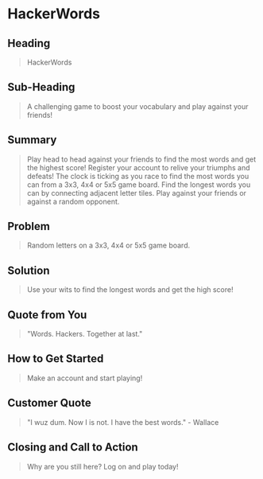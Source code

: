 # HackerWords #

<!-- 
> This material was originally posted [here](http://www.quora.com/What-is-Amazons-approach-to-product-development-and-product-management). It is reproduced here for posterities sake.

There is an approach called "working backwards" that is widely used at Amazon. They work backwards from the customer, rather than starting with an idea for a product and trying to bolt customers onto it. While working backwards can be applied to any specific product decision, using this approach is especially important when developing new products or features.

For new initiatives a product manager typically starts by writing an internal press release announcing the finished product. The target audience for the press release is the new/updated product's customers, which can be retail customers or internal users of a tool or technology. Internal press releases are centered around the customer problem, how current solutions (internal or external) fail, and how the new product will blow away existing solutions.

If the benefits listed don't sound very interesting or exciting to customers, then perhaps they're not (and shouldn't be built). Instead, the product manager should keep iterating on the press release until they've come up with benefits that actually sound like benefits. Iterating on a press release is a lot less expensive than iterating on the product itself (and quicker!).

If the press release is more than a page and a half, it is probably too long. Keep it simple. 3-4 sentences for most paragraphs. Cut out the fat. Don't make it into a spec. You can accompany the press release with a FAQ that answers all of the other business or execution questions so the press release can stay focused on what the customer gets. My rule of thumb is that if the press release is hard to write, then the product is probably going to suck. Keep working at it until the outline for each paragraph flows. 

Oh, and I also like to write press-releases in what I call "Oprah-speak" for mainstream consumer products. Imagine you're sitting on Oprah's couch and have just explained the product to her, and then you listen as she explains it to her audience. That's "Oprah-speak", not "Geek-speak".

Once the project moves into development, the press release can be used as a touchstone; a guiding light. The product team can ask themselves, "Are we building what is in the press release?" If they find they're spending time building things that aren't in the press release (overbuilding), they need to ask themselves why. This keeps product development focused on achieving the customer benefits and not building extraneous stuff that takes longer to build, takes resources to maintain, and doesn't provide real customer benefit (at least not enough to warrant inclusion in the press release).
 -->
 
## Heading ##
  > HackerWords

## Sub-Heading ##
  > A challenging game to boost your vocabulary and play against your friends!

## Summary ##
  > Play head to head against your friends to find the most words and get the highest score! 
  > Register your account to relive your triumphs and defeats!
  > The clock is ticking as you race to find the most words you can from a 3x3, 4x4 or 5x5 game board. Find the longest words you can by connecting adjacent letter tiles.
  > Play against your friends or against a random opponent.

## Problem ##
  > Random letters on a 3x3, 4x4 or 5x5 game board.

## Solution ##
  > Use your wits to find the longest words and get the high score!
  
## Quote from You ##
  > "Words. Hackers. Together at last."

## How to Get Started ##
  > Make an account and start playing!

## Customer Quote ##
  > "I wuz dum. Now I is not. I have the best words." - Wallace

## Closing and Call to Action ##
  > Why are you still here? Log on and play today!
